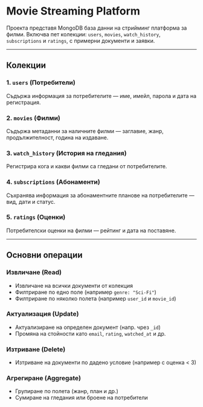 # Movie Streaming Platform

Проекта представя MongoDB база данни на стрийминг платформа за филми. Включва пет колекции: `users`, `movies`, `watch_history`, `subscriptions` и `ratings`, с примерни документи и заявки.

---

## Колекции

### 1. `users` (Потребители)
Съдържа информация за потребителите — име, имейл, парола и дата на регистрация.

### 2. `movies` (Филми)
Съдържа метаданни за наличните филми — заглавие, жанр, продължителност, година на издаване.

### 3. `watch_history` (История на гледания)
Регистрира кога и какви филми са гледани от потребителите.

### 4. `subscriptions` (Абонаменти)
Съхранява информация за абонаментните планове на потребителите — вид, дати и статус.

### 5. `ratings` (Оценки)
Потребителски оценки на филми — рейтинг и дата на поставяне.

---

## Основни операции

### Извличане (Read)
- Извличане на всички документи от колекция
- Филтриране по едно поле (например `genre: "Sci-Fi"`)
- Филтриране по няколко полета (например `user_id` и `movie_id`)

### Актуализация (Update)
- Актуализиране на определен документ (напр. чрез `_id`)
- Промяна на стойности като `email`, `rating`, `watched_at` и др.

### Изтриване (Delete)
- Изтриване на документи по дадено условие (например с оценка < 3)

### Агрегиране (Aggregate)
- Групиране по полета (жанр, план и др.)
- Сумиране на гледания или броене на потребители
